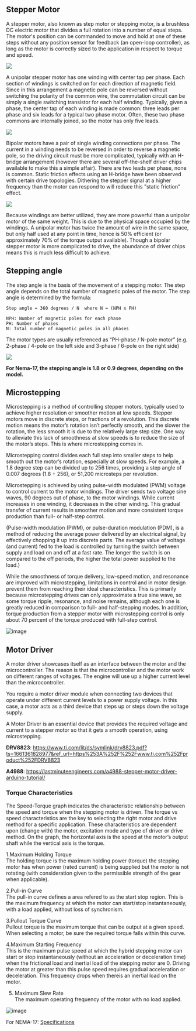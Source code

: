 ## Stepper Motor

<p>
A stepper motor, also known as step motor or stepping motor, is a brushless DC electric motor that divides a full rotation into a number of equal steps. 
The motor's position can be commanded to move and hold at one of these steps without any position sensor for feedback (an open-loop controller), 
as long as the motor is correctly sized to the application in respect to torque and speed. 

<image src="assets\StepperMotor.gif"></image><br>

A unipolar stepper motor has one winding with center tap per phase. Each section of windings is switched on for each direction of magnetic field. 
Since in this arrangement a magnetic pole can be reversed without switching the polarity of the common wire, the commutation circuit can be simply a 
single switching transistor for each half winding. Typically, given a phase, the center tap of each winding is made common: three leads per phase and six 
leads for a typical two phase motor. Often, these two phase commons are internally joined, so the motor has only five leads. 

<image src="assets\Unipolar.png"><br>

Bipolar motors have a pair of single winding connections per phase. The current in a winding needs to be reversed in order to reverse a magnetic pole, 
so the driving circuit must be more complicated, typically with an H-bridge arrangement (however there are several off-the-shelf driver chips available 
to make this a simple affair). There are two leads per phase, none is common. 
Static friction effects using an H-bridge have been observed with certain drive topologies.
Dithering the stepper signal at a higher frequency than the motor can respond to will reduce this "static friction" effect. 
 
<image src="assets\bipolar.png"><br>

Because windings are better utilized, they are more powerful than a unipolar motor of the same weight. This is due to the physical space occupied by 
the windings. A unipolar motor has twice the amount of wire in the same space, but only half used at any point in time, hence is 50% efficient (or 
approximately 70% of the torque output available). Though a bipolar stepper motor is more complicated to drive, the abundance of driver chips means this 
is much less difficult to achieve. 
  </p> 
 
## Stepping angle
  
The step angle is the basis of the movement of a stepping motor.
The step angle depends on the total number of magnetic poles of the motor.
The step angle is determined by the formula:

    Step angle = 360 degrees / N  where N = (NPH x PH)

    NPH: Number of magnetic poles for each phase
    PH: Number of phases
    N: Total number of magnetic poles in all phases

The motor types are usually referenced as “PH-phase / N-pole motor” (e.g. 2-phase / 4-pole on the left side and 3-phase / 6-pole on the right side)
 
 <image src="assets\stepping angle.png"></image><br>
  
**For Nema-17, the stepping angle is 1.8 or 0.9 degrees, depending on the model.**
 
## Microstepping
 
Microstepping is a method of controlling stepper motors, typically used to achieve higher resolution or smoother motion at low speeds.
Stepper motors move in discrete steps, or fractions of a revolution. This discrete motion means the motor’s rotation isn’t perfectly smooth, and the slower the rotation, the less smooth it is due to the relatively large step size. One way to alleviate this lack of smoothness at slow speeds is to reduce the size of the motor’s steps. This is where microstepping comes in.

Microstepping control divides each full step into smaller steps to help smooth out the motor’s rotation, especially at slow speeds. For example, a 1.8 degree step can be divided up to 256 times, providing a step angle of 0.007 degrees (1.8 ÷ 256), or 51,200 microsteps per revolution.
 
Microstepping is achieved by using pulse-width modulated (PWM) voltage to control current to the motor windings. The driver sends two voltage sine waves, 90 degrees out of phase, to the motor windings. While current increases in one winding, it decreases in the other winding. This gradual transfer of current results in smoother motion and more consistent torque production than full- or half-step control.
 
(Pulse-width modulation (PWM), or pulse-duration modulation (PDM), is a method of reducing the average power delivered by an electrical signal, by effectively chopping it up into discrete parts. The average value of voltage (and current) fed to the load is controlled by turning the switch between supply and load on and off at a fast rate. The longer the switch is on compared to the off periods, the higher the total power supplied to the load.)
 
While the smoothness of torque delivery, low-speed motion, and resonance are improved with microstepping, limitations in control and in motor design prevent them from reaching their ideal characteristics. This is primarily because microstepping drives can only approximate a true sine wave, so some torque ripple, resonance, and noise remains, although each one is greatly reduced in comparison to full- and half-stepping modes. In addition, torque production from a stepper motor with microstepping control is only about 70 percent of the torque produced with full-step control.
 
 ![image](https://user-images.githubusercontent.com/103848930/186476906-008624e7-3664-40fc-bc86-871ebd0fb4ca.png)
 
 ## Motor Driver
 
 A motor driver showcases itself as an interface between the motor and the microcontroller. The reason is that the microcontroller and the motor work on different ranges of voltages. The engine will use up a higher current level than the microcontroller.

You require a motor driver module when connecting two devices that operate under different current levels to a power supply voltage. In this case, a motor acts as a third device that steps up or steps down the voltage supply.
 
 A Motor Driver is an essential device that provides the required voltage and current to a stepper motor so that it gets a smooth operation, using microstepping. 
 
 **DRV8823**: https://www.ti.com/lit/ds/symlink/drv8823.pdf?ts=1661361828977&ref_url=https%253A%252F%252Fwww.ti.com%252Fproduct%252FDRV8823

**A4988**: https://lastminuteengineers.com/a4988-stepper-motor-driver-arduino-tutorial/
 
 ### Torque Characteristics
 
 The Speed-Torque graph indicates the characteristic relationship between the speed and torque when the stepping motor is driven. The torque vs speed characteristics are the key to selecting the right motor and drive method for a specific application. These characteristics are dependent upon (change with) the motor, excitation mode and type of driver or drive method. On the graph, the horizontal axis is the speed at the motor’s output shaft while the vertical axis is the torque.
 
  1.Maximum Holding Torque<br>
The holding torque is the maximum holding power (torque) the stepping motor has when power (rated current) is being supplied but the motor is not rotating (with consideration given to the permissible strength of the gear when applicable).

 2.Pull-in Curve<br>
The pull-in curve defines a area refered to as the start stop region. This is the maximum frequency at which the motor can start/stop instantaneously, with a load applied, without loss of synchronism.
 
 3.Pullout Torque Curve<br>
Pullout torque is the maximum torque that can be output at a given speed. When selecting a motor, be sure the required torque falls within this curve.

 4.Maximum Starting Frequency<br>
This is the maximum pulse speed at which the hybrid stepping motor can start or stop instantaneously (without an acceleration or deceleration time) when the frictional load and inertial load of the stepping motor are 0. Driving the motor at greater than this pulse speed requires gradual acceleration or deceleration. This frequency drops when thereis an inertial load on the motor.

5. Maximum Slew Rate<br>
The maximum operating frequency of the motor with no load applied.
 
 ![image](https://user-images.githubusercontent.com/103848930/186489288-fc48a6e7-8738-4318-9c5c-af55a36b69d8.png)

 
For NEMA-17: [Specifications](https://www.motioncontrolproducts.com/electric-motors/stepper-motors/hybrid-stepper-motors/nema-17-high-torque-stepper-motors/)

 

 
 
 






  


